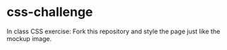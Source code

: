 # css-challenge
In class CSS exercise: Fork this repository and style the page just like the mockup image. 
